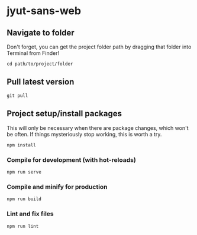 # jyut-sans-web

## Navigate to folder
Don't forget, you can get the project folder path by dragging that folder into Terminal from Finder!
```
cd path/to/project/folder
```

## Pull latest version
```
git pull
```

## Project setup/install packages
This will only be necessary when there are package changes, which won't be often. If things mysteriously stop working, this is worth a try.
```
npm install
```

### Compile for development (with hot-reloads)
```
npm run serve
```

### Compile and minify for production
```
npm run build
```

### Lint and fix files
```
npm run lint
```

